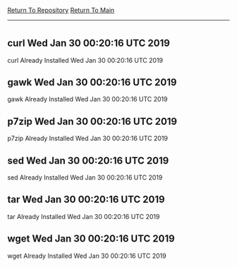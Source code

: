 [Return To Repository](https://github.com/deathbybandaid/piholeparser/)
[Return To Main](https://github.com/deathbybandaid/piholeparser/blob/master/RecentRunLogs/Mainlog.md)
____________________________________
# 
## curl Wed Jan 30 00:20:16 UTC 2019
curl Already Installed Wed Jan 30 00:20:16 UTC 2019
## gawk Wed Jan 30 00:20:16 UTC 2019
gawk Already Installed Wed Jan 30 00:20:16 UTC 2019
## p7zip Wed Jan 30 00:20:16 UTC 2019
p7zip Already Installed Wed Jan 30 00:20:16 UTC 2019
## sed Wed Jan 30 00:20:16 UTC 2019
sed Already Installed Wed Jan 30 00:20:16 UTC 2019
## tar Wed Jan 30 00:20:16 UTC 2019
tar Already Installed Wed Jan 30 00:20:16 UTC 2019
## wget Wed Jan 30 00:20:16 UTC 2019
wget Already Installed Wed Jan 30 00:20:16 UTC 2019
